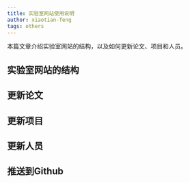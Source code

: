 ```yaml
---
title: 实验室网站使用说明
author: xiaotian-feng
tags: others
---
```


<!-- excerpt start -->
本篇文章介绍实验室网站的结构，以及如何更新论文、项目和人员。
<!-- excerpt end -->

## 实验室网站的结构



## 更新论文



## 更新项目



## 更新人员



## 推送到Github

